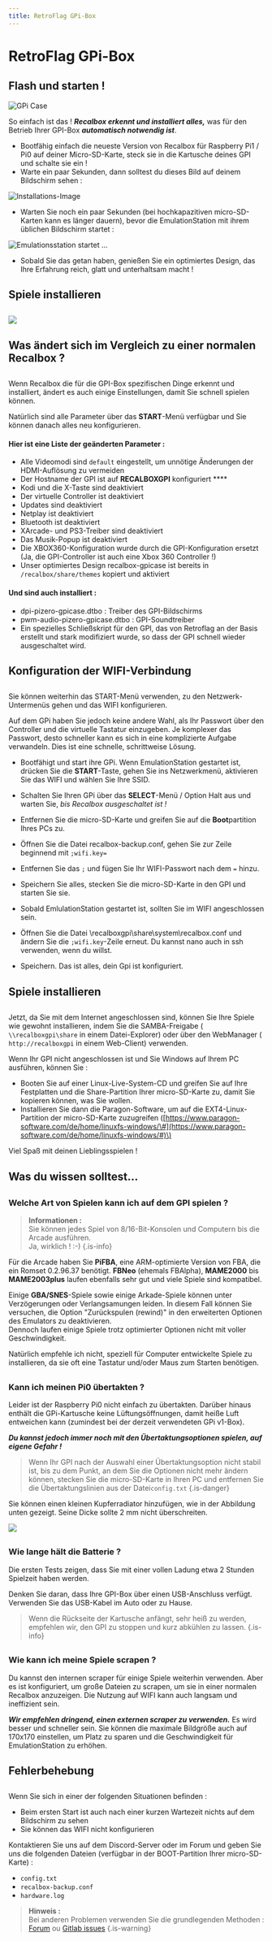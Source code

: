 ```yaml
---
title: RetroFlag GPi-Box
---
```


# RetroFlag GPi-Box

## Flash und starten !

![GPi Case](/migration-images/hardware-kompatibilitat/image%20%28202%29.png)

So einfach ist das ! _**Recalbox erkennt und installiert alles,**_ was für den Betrieb Ihrer GPI-Box _**automatisch notwendig ist**_.

* Bootfähig einfach die neueste Version von Recalbox für Raspberry Pi1 / Pi0 auf deiner Micro-SD-Karte, steck sie in die Kartusche deines GPI und schalte sie ein ! 
* Warte ein paar Sekunden, dann solltest du dieses Bild auf deinem Bildschirm sehen :

![Installations-Image](/migration-images/hardware-kompatibilitat/image%20%28197%29.png)

* Warten Sie noch ein paar Sekunden \(bei hochkapazitiven micro-SD-Karten kann es länger dauern\), bevor die EmulationStation mit ihrem üblichen Bildschirm startet :

![Emulationsstation startet ...](/migration-images/hardware-kompatibilitat/image%20%28218%29.png)

* Sobald Sie das getan haben, genießen Sie ein optimiertes Design, das Ihre Erfahrung reich, glatt und unterhaltsam macht !

## Spiele installieren

## 

![](/migration-images/hardware-kompatibilitat/image%20%28164%29.png)



## Was ändert sich im Vergleich zu einer normalen Recalbox ?

## 

Wenn Recalbox die für die GPI-Box spezifischen Dinge erkennt und installiert, ändert es auch einige Einstellungen, damit Sie schnell spielen können.  
  
Natürlich sind alle Parameter über das **START**-Menü verfügbar und Sie können danach alles neu konfigurieren.



#### Hier ist eine Liste der geänderten Parameter :

* Alle Videomodi sind `default` eingestellt, um unnötige Änderungen der HDMI-Auflösung zu vermeiden 
* Der Hostname der GPI ist auf **RECALBOXGPI** konfiguriert ****
* Kodi und die X-Taste sind deaktiviert 
* Der virtuelle Controller ist deaktiviert 
* Updates sind deaktiviert 
* Netplay ist deaktiviert 
* Bluetooth ist deaktiviert 
* XArcade- und PS3-Treiber sind deaktiviert 
* Das Musik-Popup ist deaktiviert 
* Die XBOX360-Konfiguration wurde durch die GPI-Konfiguration ersetzt \(Ja, die GPI-Controller ist auch eine Xbox 360 Controller !\) 
* Unser optimiertes Design recalbox-gpicase ist bereits in `/recalbox/share/themes` kopiert und aktiviert



#### Und sind auch installiert :

* dpi-pizero-gpicase.dtbo : Treiber des GPI-Bildschirms 
* pwm-audio-pizero-gpicase.dtbo : GPI-Soundtreiber 
* Ein spezielles Schließskript für den GPI, das von Retroflag an der Basis erstellt und stark modifiziert wurde, so dass der GPI schnell wieder ausgeschaltet wird.



## Konfiguration der WIFI-Verbindung

## 

Sie können weiterhin das START-Menü verwenden, zu den Netzwerk-Untermenüs gehen und das WIFI konfigurieren.

Auf dem GPi haben Sie jedoch keine andere Wahl, als Ihr Passwort über den Controller und die virtuelle Tastatur einzugeben. Je komplexer das Passwort, desto schneller kann es sich in eine komplizierte Aufgabe verwandeln. Dies ist eine schnelle, schrittweise Lösung.

* Bootfähigt und start ihre GPi. Wenn EmulationStation gestartet ist, drücken Sie die **START**-Taste, gehen Sie ins Netzwerkmenü, aktivieren Sie das WIFI und wählen Sie Ihre SSID. 
* Schalten Sie Ihren GPi über das **SELECT**-Menü / Option Halt aus und warten Sie, _bis Recalbox ausgeschaltet ist !_ 
* Entfernen Sie die micro-SD-Karte und greifen Sie auf die **Boot**partition Ihres PCs zu. 
* Öffnen Sie die Datei recalbox-backup.conf, gehen Sie zur Zeile beginnend mit `;wifi.key=`  
* Entfernen Sie das `;` und fügen Sie Ihr WIFI-Passwort nach dem `=` hinzu.

* Speichern Sie alles, stecken Sie die micro-SD-Karte in den GPI und starten Sie sie. 
* Sobald EmlulationStation gestartet ist, sollten Sie im WIFI angeschlossen sein. 
* Öffnen Sie die Datei \\recalboxgpi\share\system\recalbox.conf und ändern Sie die `;wifi.key`-Zeile erneut. Du kannst nano auch in ssh verwenden, wenn du willst. 
* Speichern. Das ist alles, dein Gpi ist konfiguriert.

## Spiele installieren

## 

Jetzt, da Sie mit dem Internet angeschlossen sind, können Sie Ihre Spiele wie gewohnt installieren, indem Sie die SAMBA-Freigabe \( `\\recalboxgpi\share` in einem Datei-Explorer\) oder über den WebManager \( `http://recalboxgpi` in einem Web-Client\) verwenden.

Wenn Ihr GPI nicht angeschlossen ist und Sie Windows auf Ihrem PC ausführen, können Sie :

* Booten Sie auf einer Linux-Live-System-CD und greifen Sie auf Ihre Festplatten und die Share-Partition Ihrer micro-SD-Karte zu, damit Sie kopieren können, was Sie wollen. 
* Installieren Sie dann die Paragon-Software, um auf die EXT4-Linux-Partition der micro-SD-Karte zuzugreifen \([https://www.paragon-software.com/de/home/linuxfs-windows/\#](https://www.paragon-software.com/de/home/linuxfs-windows/#)\)

Viel Spaß mit deinen Lieblingsspielen !



## Was du wissen solltest...

## 

### Welche Art von Spielen kann ich auf dem GPI spielen ?


>**Informationen :**  
>Sie können jedes Spiel von 8/16-Bit-Konsolen und Computern bis die Arcade ausführen.  
>Ja, wirklich ! :-\)
{.is-info}

Für die Arcade haben Sie **PiFBA**, eine ARM-optimierte Version von FBA, die ein Romset 0.2.96.37 benötigt. **FBNeo** \(ehemals FBAlpha\), **MAME2000** bis **MAME2003plus** laufen ebenfalls sehr gut und viele Spiele sind kompatibel.

Einige **GBA/SNES**-Spiele sowie einige Arkade-Spiele können unter Verzögerungen oder Verlangsamungen leiden. In diesem Fall können Sie versuchen, die Option "Zurückspulen \(rewind\)" in den erweiterten Optionen des Emulators zu deaktivieren.  
Dennoch laufen einige Spiele trotz optimierter Optionen nicht mit voller Geschwindigkeit.

Natürlich empfehle ich nicht, speziell für Computer entwickelte Spiele zu installieren, da sie oft eine Tastatur und/oder Maus zum Starten benötigen.



## 

### Kann ich meinen Pi0 übertakten ?

Leider ist der Raspberry Pi0 nicht einfach zu übertakten. Darüber hinaus enthält die GPi-Kartusche keine Lüftungsöffnungen, damit heiße Luft entweichen kann \(zumindest bei der derzeit verwendeten GPi v1-Box\).

_**Du kannst jedoch immer noch mit den Übertaktungsoptionen spielen, auf eigene Gefahr !**_


>Wenn Ihr GPI nach der Auswahl einer Übertaktungsoption nicht stabil ist, bis zu dem Punkt, an dem Sie die Optionen nicht mehr ändern können, stecken Sie die micro-SD-Karte in Ihren PC und entfernen Sie die Übertaktungslinien aus der Datei`config.txt`
{.is-danger}

Sie können einen kleinen Kupferradiator hinzufügen, wie in der Abbildung unten gezeigt. Seine Dicke sollte 2 mm nicht überschreiten.

![](/migration-images/hardware-kompatibilitat/img_20190616_174526.jpg)



## 

### Wie lange hält die Batterie ?

Die ersten Tests zeigen, dass Sie mit einer vollen Ladung etwa 2 Stunden Spielzeit haben werden.

Denken Sie daran, dass Ihre GPI-Box über einen USB-Anschluss verfügt. Verwenden Sie das USB-Kabel im Auto oder zu Hause.


>Wenn die Rückseite der Kartusche anfängt, sehr heiß zu werden, empfehlen wir, den GPI zu stoppen und kurz abkühlen zu lassen.
{.is-info}



## 

### Wie kann ich meine Spiele scrapen ?

Du kannst den internen scraper für einige Spiele weiterhin verwenden. Aber es ist konfiguriert, um große Dateien zu scrapen, um sie in einer normalen Recalbox anzuzeigen. Die Nutzung auf WIFI kann auch langsam und ineffizient sein.

_**Wir empfehlen dringend, einen externen scraper zu verwenden.**_ Es wird besser und schneller sein. Sie können die maximale Bildgröße auch auf 170x170 einstellen, um Platz zu sparen und die Geschwindigkeit für EmulationStation zu erhöhen.



## Fehlerbehebung

## 

Wenn Sie sich in einer der folgenden Situationen befinden :

* Beim ersten Start ist auch nach einer kurzen Wartezeit nichts auf dem Bildschirm zu sehen 
* Sie können das WIFI nicht konfigurieren



Kontaktieren Sie uns auf dem Discord-Server oder im Forum und geben Sie uns die folgenden Dateien \(verfügbar in der BOOT-Partition Ihrer micro-SD-Karte\) :

* `config.txt` 
* `recalbox-backup.conf`  
* `hardware.log`


>**Hinweis :**  
>Bei anderen Problemen verwenden Sie die grundlegenden Methoden :  
>[Forum](https://forum.recalbox.com/category/22/deutsch) ou [Gitlab issues](https://gitlab.com/recalbox/recalbox/issues)
{.is-warning}



